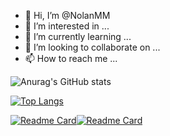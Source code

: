 - 👋 Hi, I’m @NolanMM
- 👀 I’m interested in ...
- 🌱 I’m currently learning ...
- 💞️ I’m looking to collaborate on ...
- 📫 How to reach me ...

<!---
NolanMM/NolanMM is a ✨ special ✨ repository because its `README.md` (this file) appears on your GitHub profile.
You can click the Preview link to take a look at your changes.
--->

![Anurag's GitHub stats](https://github-readme-stats.vercel.app/api?username=NolanMM&show_icons=true&theme=transparent)

[![Top Langs](https://github-readme-stats.vercel.app/api/top-langs/?username=NolanMM&layout=compact&theme=transparent)](https://github.com/NolanMM?tab=repositories&q=&type=public&language=&sort=)

[![Readme Card](https://github-readme-stats.vercel.app/api/pin/?username=NolanMM&repo=MySQL_Winform_Application_C_Sharp&theme=transparent)](https://github.com/NolanMM/MySQL_Winform_Application_C_Sharp)[![Readme Card](https://github-readme-stats.vercel.app/api/pin/?username=NolanMM&repo=AES_Encryption_Hard_Code_Key&theme=transparent)](https://github.com/NolanMM/AES_Encryption_Hard_Code_Key)


